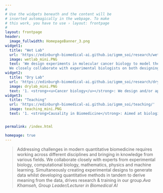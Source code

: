 ```yaml
---
#
# Use the widgets beneath and the content will be
# inserted automagically in the webpage. To make
# this work, you have to use › layout: frontpage
#
layout: frontpage
header:
  image_fullwidth: HomepageBanner_3.png
widget1:
  title: "Wet Lab"
  url: 'https://edinburgh-biomedical-ai.github.io/igmm_soi/research/wetlab/'
  image: wetlab_mini.PNG
  text: 'We design experiments in molecular cancer biology to model the process of cancer initiation (<em>oncogenesis</em>). Our aim is to trace DNA and RNA trajectories at cellular resolution and quantify necessary and sufficient early conditions for cancer to occur.
  We closely collaborate with experimental biologists on both designing and performing the experiments, throughtout the data generation process.'
widget2:
  title: "Dry Lab"
  url: 'https://edinburgh-biomedical-ai.github.io/igmm_soi/research/drylab/'
  image: drylab_mini.PNG
  text: '1. <strong><u>Cancer biology</u></strong>: We design and/or apply computational methods to analyse and predict (i) mutational (DNA) interactions, and (ii) transcriptional (RNA) trajectories, during cancer initiation <br/>2. <strong><u>Population biology</u></strong>: We develop causal (non-)parametric stastitical and machine learning techniques for applications to large-scale biomedical data, such as scRNA-seq and the UK Biobank.'
widget3:
  title: "Teaching"
  url: 'https://edinburgh-biomedical-ai.github.io/igmm_soi/teaching/'
  image: teaching_mini.PNG
  text: '1. <strong>Causality in Biomedicine</strong>: Aimed at biologists, computer scientists and more broadly researchers from quantitative backgrounds. Two main topics of (i) Causal Effect Estimation and (ii) Causal Discovery are covered, together with biomedical applications. <br/> 2. <strong>PhD projects</strong> (<a href="https://edinburgh-biomedical-ai.github.io/igmm_soi/contact/">contact</a>) <br/>3. <strong>MSc projects</strong> (<a href="https://edinburgh-biomedical-ai.github.io/igmm_soi/contact/">contact</a>) <br/> 4.<strong> BSc summer projects</strong> (<a href="https://edinburgh-biomedical-ai.github.io/igmm_soi/contact/">contact</a>) <br/>'


permalink: /index.html

homepage: true
---
```


> <span class="teaser">Addressing challenges in modern quantitative biomedicine requires working across different disciplines and bringing in knowledge from various fields. We collaborate closely with experts from experimental biology, computational biology, mathematics, physics and machine learning. Simultaneously creating experimental designs to generate data whilst developing quantitative methods in tandem to derive meaning from the data, drives research & training in our group.</span><cite>Ava Khamseh, Group Leader/Lecturer in Biomedical AI</cite>
